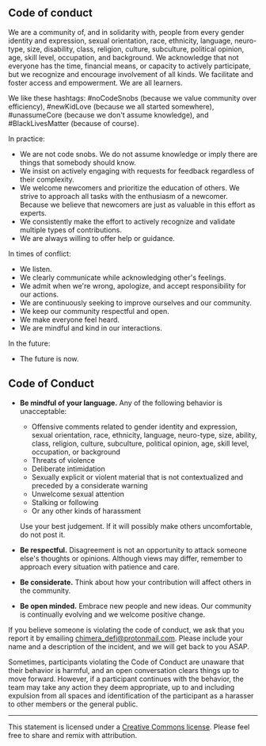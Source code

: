 
## Code of conduct

We are a community of, and in solidarity with, people from every gender identity and expression, sexual orientation, race, ethnicity, language, neuro-type, size, disability, class, religion, culture, subculture, political opinion, age, skill level, occupation, and background. We acknowledge that not everyone has the time, financial means, or capacity to actively participate, but we recognize and encourage involvement of all kinds. We facilitate and foster access and empowerment. We are all learners.

We like these hashtags: #noCodeSnobs (because we value community over efficiency), #newKidLove (because we all started somewhere), #unassumeCore (because we don't assume knowledge), and #BlackLivesMatter (because of course).

In practice:
* We are not code snobs. We do not assume knowledge or imply there are things that somebody should know.
* We insist on actively engaging with requests for feedback regardless of their complexity.
* We welcome newcomers and prioritize the education of others. We strive to approach all tasks with the enthusiasm of a newcomer. Because we believe that newcomers are just as valuable in this effort as experts.
* We consistently make the effort to actively recognize and validate multiple types of contributions.
* We are always willing to offer help or guidance.

In times of conflict:
* We listen.
* We clearly communicate while acknowledging other's feelings.
* We admit when we're wrong, apologize, and accept responsibility for our actions.
* We are continuously seeking to improve ourselves and our community.
* We keep our community respectful and open.
* We make everyone feel heard.
* We are mindful and kind in our interactions.

In the future:
* The future is now.


## Code of Conduct

* **Be mindful of your language.** Any of the following behavior is unacceptable: 
  * Offensive comments related to gender identity and expression, sexual orientation, race, ethnicity, language, neuro-type, size, ability, class, religion, culture, subculture, political opinion, age, skill level, occupation, or background
  * Threats of violence
  * Deliberate intimidation
  * Sexually explicit or violent material that is not contextualized and preceded by a considerate warning 
  * Unwelcome sexual attention
  * Stalking or following
  * Or any other kinds of harassment

  Use your best judgement. If it will possibly make others uncomfortable, do not post it.

* **Be respectful.** Disagreement is not an opportunity to attack someone else's thoughts or opinions. Although views may differ, remember to approach every situation with patience and care. 
* **Be considerate.** Think about how your contribution will affect others in the community. 
* **Be open minded.** Embrace new people and new ideas. Our community is continually evolving and we welcome positive change.

If you believe someone is violating the code of conduct, we ask that you report it by emailing [chimera_defi@protonmail.com](mailto:chimera_defi@protonmail.com). Please include your name and a description of the incident, and we will get back to you ASAP.

Sometimes, participants violating the Code of Conduct are unaware that their behavior is harmful, and an open conversation clears things up to move forward. However, if a participant continues with the behavior, the team may take any action they deem appropriate, up to and including expulsion from all spaces and identification of the participant as a harasser to other members or the general public.

---
This statement is licensed under a [Creative Commons license](https://creativecommons.org/licenses/by-sa/4.0/). Please feel free to share and remix with attribution.
